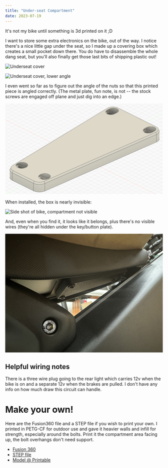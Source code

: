 ```yaml
---
title: "Under-seat Compartment"
date: 2023-07-19
---
```


It's not my bike until something is 3d printed on it ;D

I want to store some extra electronics on the bike, out of the way. I notice there's a nice little gap under the seat, so I made up a covering box which creates a small pocket down there. You do have to disassemble the whole dang seat, but you'll also finally get those last bits of shipping plastic out!

![Underseat cover](<2023-07-19 21.59.39.jpg> "The view")

![Underseat cover, lower angle](<2023-07-19 21.59.51.jpg> "More beauty shots") 

I even went so far as to figure out the angle of the nuts so that this printed piece is angled correctly. (The metal plate, fun note, is not -- the stock screws are engaged off plane and just dig into an edge.)

![Fusion 360 screenshot](<2023-07-19 22_53_29-Window.png> "Bolt holes with proper angle and head capture")

When installed, the box is nearly invisible:

![Side shot of bike, compartment not visible](<2023-07-19 22.39.07.jpg> "Nothing here!") 

And, even when you find it, it looks like it belongs, plus there's no visible wires (they're all hidden under the key/button plate).

![Low angle up and under seat](<2023-07-19 22.40.02.jpg> "There it is!")

## Helpful wiring notes

There is a three wire plug going to the rear light which carries 12v when the bike is on and a separate 12v when the brakes are pulled. I don't have any info on how much draw this circuit can handle.

# Make your own!

Here are the Fusion360 file and a STEP file if you wish to print your own. I printed in PETG-CF for outdoor use and gave it heavier walls and infill for strength, especially around the bolts. Print it the compartment area facing up, the bolt overhangs don't need support.

 * [Fusion 360](underseat-tray.f3d)
 * [STEP file](underseat-tray.step)
 * [Model @ Printable](https://www.printables.com/model/531507-talaria-xxx-under-seat-tray)
